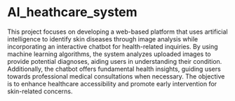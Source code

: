 # AI_heathcare_system
This project focuses on developing a web-based platform that uses artificial intelligence to identify 
skin diseases through image analysis while incorporating an interactive chatbot for health-related 
inquiries. By using machine learning algorithms, the system analyzes uploaded images to provide 
potential diagnoses, aiding users in understanding their condition. Additionally, the chatbot offers 
fundamental health insights, guiding users towards professional medical consultations when 
necessary. The objective is to enhance healthcare accessibility and promote early intervention for 
skin-related concerns. 
